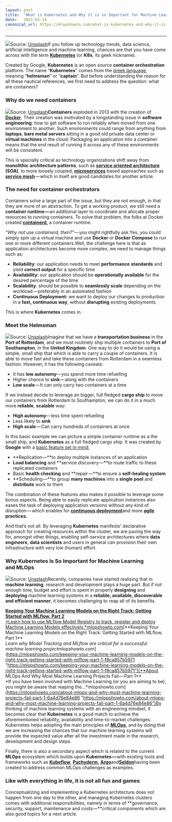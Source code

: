 ```yaml
---
layout:	post
title:	"What is Kubernetes and Why it is so Important for Machine Learning Engineering and MLOps"
date:	2021-03-14
canonical_url: https://mlopshowto.com/what-is-kubernetes-and-why-it-is-so-important-for-machine-learning-engineering-and-mlops-96249a7a279e
---
```






---

![](/img/1*0UVKsMcWAu4yPShIlMDcyg.jpeg)Source: [Unsplash](https://unsplash.com/photos/Esq0ovRY-Zs)If you follow up technology trends, data science, artificial intelligence and machine learning, chances are that you have come across with the term [**Kubernetes**](https://kubernetes.io/) (or **K8s**, its geek nickname).

Created by Google, **Kubernetes** is an open source **container orchestration** platform. The name “**Kubernetes**” comes from the [greek language](https://www.geekwire.com/2016/ever-come-kooky-kubernetes-name-heptio/), meaning “**helmsman**” or “**captain**”. But before understanding the reason for all these nautical references, we first need to address the question: what are containers?

### Why do we need containers

![](/img/1*PMdJw-dmR1fHMNFmvvdvZg.jpeg)Source: [Unsplash](https://unsplash.com/photos/XsP7GCLMWjM)**Containers** exploded in 2013 with the creation of [**Docker**](https://www.docker.com/). Their creation was motivated by a longstanding issue in **software engineering**: how to get software to run reliably when moved from one environment to another. Such environments could range from anything from **laptops**, **bare metal servers** sitting in a good old private data center or **virtual machines** in the cloud. Packaging an application into a container means that the end result of running it across any of these environments will be consistent.

This is specially critical as technology organizations shift away from **monolithic** **architecture patterns**, such as [**service oriented architecture**](https://en.wikipedia.org/wiki/Service-oriented_architecture) **(SOA)**, to more loosely coupled, [**microservices**](https://microservices.io/) based approaches such as [**service mesh**](https://martinfowler.com/articles/break-monolith-into-microservices.html) — which in itself are good candidates for another article.

### The need for container orchestrators

Containers solve a large part of the issue, but they are not enough, in that they are more of an abstraction. To get a working product, we still need a **container runtime —** an additional layer to coordinate and allocate proper resources to running containers. To solve that problem, the folks at Docker created [**containerd**](https://www.docker.com/blog/what-is-containerd-runtime/)**,** a container runtime.

*“Why not use containerd, then?”*— you might rightfully ask.Yes, you could simply spin up a virtual machine and use **Docker** or **Docker Compose** to run one or more different containers.Well, the challenge here is that as application architectures become more complex, we need to manage things such as:

* **Reliability**: our application needs to meet **performance** **standards** and yield **correct output** for a specific time
* **Availability:** our application should be **operationally available** for the desired percentage of the time
* **Scalability**: should be possible to **seamlessly scale** depending on the workload — preferably in an automated fashion
* **Continuous Deployment:** we want to deploy our changes to production in a **fast, continuous way**, without **disrupting** existing deployments.

This is where **Kubernetes** comes in.

### Meet the Helmsman

![](/img/1*D_CPDdGPOHry5qLZkyr66w.jpeg)Source: [Unsplash](https://unsplash.com/photos/aYHzEnSEH-w)Imagine that we have a **transportation business** in the **Port of Rotterdam**, and we must routinely ship multiple containers to **Port of Southampton**, in the **United Kingdom**. One way to do it would be using a simple, small ship that which is able to carry a couple of containers. It is able to move fast and take these containers from Rotterdam in a seamless fashion. However, it has the following caveats:

* It has **low autonomy**— you spend more time refuelling
* Higher chance to **sink** — along with the containers
* **Low scale** — It can only carry two containers at a time

If we instead decide to leverage an bigger, full fledged **cargo ship** to move our containers from Rotterdam to Southampton, we can do it in a much more **reliable**, **scalable** way:

* **High autonomy**— less time spent refuelling
* Less likely to **sink**
* **High scale** — Can carry hundreds of containers at once

In this basic example we can picture a simple container runtime as a the small ship, and **Kubernetes** as a full fledged cargo ship. It was created by **Google** with a [basic feature set in mind:](https://kubernetes.io/blog/2018/07/20/the-history-of-kubernetes-the-community-behind-it/)

* **Replication —**to deploy multiple instances of an application
* **Load balancing** and **service discovery —**to route traffic to these replicated containers
* Basic **health checking** and **repair —**to ensure a **self-healing system**
* **Scheduling —**to group **many machines** into a **single pool** and **distribute** work to them

The combination of these features also makes it possible to leverage some bonus aspects. Being able to easily replicate application instances also eases the task of deploying application versions without any kind of disruption — which enables for [**continuous deployment**](https://www.atlassian.com/continuous-delivery/continuous-deployment#:~:text=Continuous%20Deployment%20%28CD%29%20is%20a,cycle%20has%20evolved%20over%20time.)and more [**agile**](https://agilemanifesto.org/) **practices.**

And that’s not all. By leveraging **Kubernetes** manifests’ declarative approach for creating resources within the cluster, we are paving the way for, amongst other things, enabling self-service architectures where **data engineers**, **data scientists** and users in general can provision their own infrastructure with very low (human) effort.

### Why Kubernetes Is So Important for Machine Learning and MLOps

![](/img/1*pxj-qAfwI1hciwCKB3f3rg.jpeg)Source: [Unsplash](https://unsplash.com/photos/nfQk1YdGoNc)Recently, companies have started realising that in **machine learning**, research and development plays a huge part. But if not enough time, budget and effort is spent in properly **designing** and **deploying** machine learning systems in a **reliable, available, discoverable and efficient manner**, it becomes challenging to reap all of its benefits.

[**Keeping Your Machine Learning Models on the Right Track: Getting Started with MLflow, Part 2**  
*Learn how to use MLflow Model Registry to track, register and deploy Machine Learning Models effectively.*mlopshowto.com](https://mlopshowto.com/keeping-your-machine-learning-models-on-the-right-track-getting-started-with-mlflow-part-2-bbc980a1f8dc "https://mlopshowto.com/keeping-your-machine-learning-models-on-the-right-track-getting-started-with-mlflow-part-2-bbc980a1f8dc")[**Keeping Your Machine Learning Models on the Right Track: Getting Started with MLflow, Part 1**  
*Learn why Model Tracking and MLflow are critical for a successful machine learning project*mlopshowto.com](https://mlopshowto.com/keeping-your-machine-learning-models-on-the-right-track-getting-started-with-mlflow-part-1-f8ca857b5971 "https://mlopshowto.com/keeping-your-machine-learning-models-on-the-right-track-getting-started-with-mlflow-part-1-f8ca857b5971")[**About MLOps And Why Most Machine Learning Projects Fail — Part 1**  
*If you have been involved with Machine Learning (or you are aiming to be), you might be aware that reaping the…*mlopshowto.com](https://mlopshowto.com/about-mlops-and-why-most-machine-learning-projects-fail-part-1-6a4d76e84e86 "https://mlopshowto.com/about-mlops-and-why-most-machine-learning-projects-fail-part-1-6a4d76e84e86")By thinking of machine learning systems with an engineering mindset, it becomes clear that **Kubernetes** is a good match to achieve the aforementioned reliability, availability and time-to-market challenges. Kubernetes helps adopting the main principles of [**MLOps**](https://cloud.google.com/solutions/machine-learning/mlops-continuous-delivery-and-automation-pipelines-in-machine-learning), and by doing that we are increasing the chances that our machine learning systems will provide the expected value after all the investment made in the research, development and design steps.

Finally, there is also a secondary aspect which is related to the current **MLOps** ecosystem which builds upon **Kubernetes —** with existing tools and frameworks such as [**Kubeflow**](https://www.kubeflow.org/), [**Pachyderm**](https://www.pachyderm.com/)**,** [**Argo**](https://argoproj.github.io/projects/argo/)and[**Seldon**](https://www.seldon.io/)having been created to address common MLOps challenges as examples.

### Like with everything in life, it is not all fun and games

Conceptualizing and implementing a Kubernetes architecture does not happen from one day to the other, and managing Kubernetes clusters comes with additional responsibilities, namely in terms of **governance, security, support, maintenance and costs —**critical components which are also good topics for a next article.



